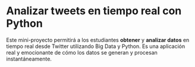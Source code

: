 # Analizar tweets en tiempo real con Python

Este mini-proyecto permitirá a los estudiantes **obtener** y **analizar datos** en tiempo real desde Twitter utilizando Big Data y Python. Es una aplicación real y emocionante de cómo los datos se generan y procesan instantáneamente.

